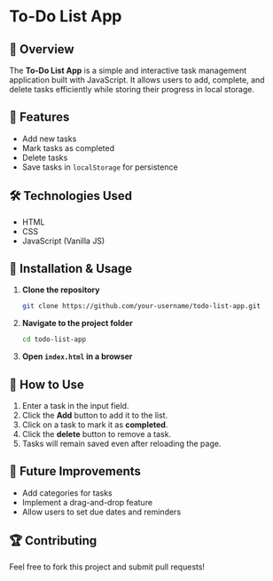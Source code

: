 # To-Do List App

## 📌 Overview
The **To-Do List App** is a simple and interactive task management application built with JavaScript. It allows users to add, complete, and delete tasks efficiently while storing their progress in local storage.

## 🚀 Features
- Add new tasks
- Mark tasks as completed
- Delete tasks
- Save tasks in `localStorage` for persistence

## 🛠️ Technologies Used
- HTML
- CSS
- JavaScript (Vanilla JS)

## 📂 Installation & Usage
1. **Clone the repository**
   ```sh
   git clone https://github.com/your-username/todo-list-app.git
   ```
2. **Navigate to the project folder**
   ```sh
   cd todo-list-app
   ```
3. **Open `index.html` in a browser**

## 🎯 How to Use
1. Enter a task in the input field.
2. Click the **Add** button to add it to the list.
3. Click on a task to mark it as **completed**.
4. Click the **delete** button to remove a task.
5. Tasks will remain saved even after reloading the page.


## 📝 Future Improvements
- Add categories for tasks
- Implement a drag-and-drop feature
- Allow users to set due dates and reminders

## 🏆 Contributing
Feel free to fork this project and submit pull requests!



